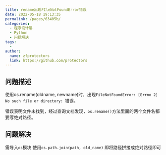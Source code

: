```yaml
---
title: rename出现FIleNotFoundError错误
date: 2022-05-18 19:13:35
permalink: /pages/63405b/
categories:
  - 程序设计层
  - Python
  - 问题解决
tags:
  - 
author: 
  name: zfprotectors
  link: https://github.com/protectors
---
```


## 问题描述
使用os.rename(oldname, newname)时，出现`FileNotFoundError: [Errno 2] No such file or directory:
`错误。

错误表明文件未找到，经过查询文档发现，`os.rename()`方法里面的两个文件名都要写绝对路径。

## 问题解决
需导入`os`模块
使用`os.path.join(path, old_name)`
即将路径拼接成绝对路径即可